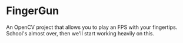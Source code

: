 FingerGun
=========

An OpenCV project that allows you to play an FPS with your fingertips. School's almost over, then we'll start working heavily on this.
